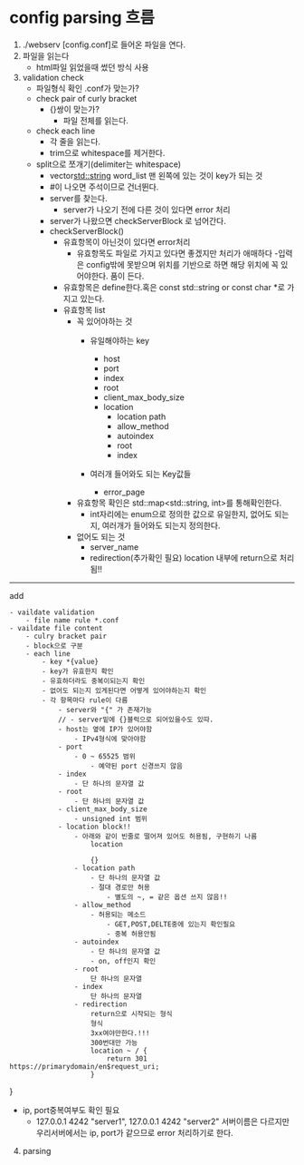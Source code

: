 # config parsing 흐름

1. ./webserv [config.conf]로 들어온 파일을 연다.
2. 파일을 읽는다
    - html파일 읽었을때 썼던 방식 사용
3. validation check
    - 파일형식 확인 .conf가 맞는가?
    - check pair of curly bracket
        - {}쌍이 맞는가?
            - 파일 전체를 읽는다.
    - check each line
        - 각 줄을 읽는다.
        - trim으로 whitespace를 제거한다.
    - split으로 쪼개기(delimiter는 whitespace)
        - vector<std::string> word_list 맨 왼쪽에 있는 것이 key가 되는 것
        - #이 나오면 주석이므로 건너뛴다.
        - server를 찾는다.
            - server가 나오기 전에 다른 것이 있다면 error 처리
        - server가 나왔으면 checkServerBlock 로 넘어간다.
        - checkServerBlock()
            - 유효항목이 아닌것이 있다면 error처리
                - 유효항목도 파일로 가지고 있다면 좋겠지만 처리가 애매하다
                    -입력은 config밖에 못받으며 위치를 기반으로 하면 해당 위치에 꼭 있어야한다.
                    품이 든다.
            - 유효항목은 define한다.혹은 const std::string or const char *로 가지고 있는다.
            - 유효항목 list
                - 꼭 있어야하는 것
                    - 유일해야하는 key
                        - host
                        - port
                        - index
                        - root
                        - client_max_body_size
                        - location
                            - location path
                            - allow_method
                            - autoindex
                            - root
                            - index
                            
                    - 여러개 들어와도 되는 Key값들
                        - error_page
                - 유효항목 확인은 std::map<std::string, int>를 통해확인한다.
                    - int자리에는 enum으로 정의한 값으로 유일한지, 없어도 되는지, 여러개가 들어와도 되는지 정의한다.
                - 없어도 되는 것
                    - server_name
                    - redirection(추가확인 필요)
                        location 내부에 return으로 처리됨!!
            
---
add

	- vaildate validation
		- file name rule *.conf
	- vaildate file content
		- culry bracket pair
		- block으로 구분
		- each line
			- key *{value} 
			- key가 유효한지 확인
			- 유효하더라도 중복이되는지 확인
			- 없어도 되는지 있게된다면 어떻게 있어야하는지 확인
			- 각 항목마다 rule이 다름 
				- server와 "{" 가 존재가능
				// - server밑에 {}블럭으로 되어있을수도 있따.
				- host는 옆에 IP가 있어야함
					- IPv4형식에 맞아야함 
				- port
					- 0 ~ 65525 범위
						- 예약된 port 신경쓰지 않음
				- index
					- 단 하나의 문자열 값
				- root
					- 단 하나의 문자열 값
				- client_max_body_size
					- unsigned int 범위
				- location block!!
					- 아래와 같이 빈줄로 떨어져 있어도 허용됨, 구현하기 나름
						location

						{}
					- location path
						- 단 하나의 문자열 값
						- 절대 경로만 허용
							- 별도의 ~, = 같은 옵션 쓰지 않음!!
					- allow_method
						- 허용되는 메소드
							- GET,POST,DELTE중에 있는지 확인필요
							- 중복 허용안됨
					- autoindex
						- 단 하나의 문자열 값
						- on, off인지 확인
					- root
						단 하나의 문자열
					- index
						단 하나의 문자열
					- redirection
						return으로 시작되는 형식
						형식
						3xx여야만한다.!!!
						300번대만 가능
						location ~ / {
							return 301 https://primarydomain/en$request_uri;
						}
}

- ip, port중복여부도 확인 필요
	- 127.0.0.1 4242 "server1", 127.0.0.1 4242 "server2"
		서버이름은 다르지만 우리서버에서는 ip, port가 같으므로 error 처리하기로 한다.

4. parsing
